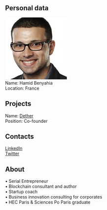 ## Personal data
![hamid benyahia photo](photo/hamid_benyahia.jpg)  
Name:   Hamid Benyahia  
Location: France  
## Projects 
Name: [Dether](../projects/dether.md)  
Position: Co-founder   
## Contacts
[LinkedIn](https://www.linkedin.com/in/abdelhamidbenyahia/)  
[Twitter](https://twitter.com/BenysAbd)
## About
• Serial Entrepreneur  
• Blockchain consultant and author  
• Startup coach  
• Business innovation consulting for corporates  
• HEC Paris & Sciences Po Paris graduate  

